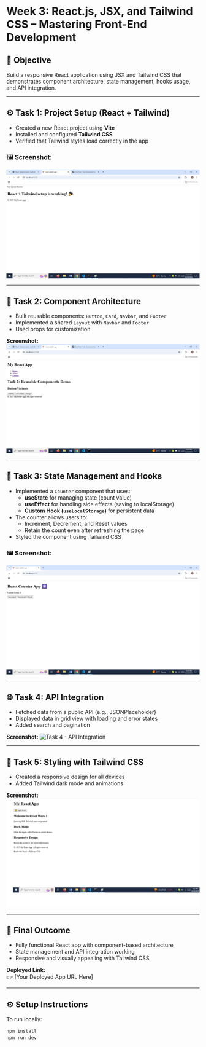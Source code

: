 # Week 3: React.js, JSX, and Tailwind CSS – Mastering Front-End Development

## 🚀 Objective
Build a responsive React application using JSX and Tailwind CSS that demonstrates component architecture, state management, hooks usage, and API integration.

---
## ⚙️ Task 1: Project Setup (React + Tailwind)
- Created a new React project using **Vite**
- Installed and configured **Tailwind CSS**
- Verified that Tailwind styles load correctly in the app

### 🖼️ Screenshot:
![Task 1 React + Tailwind Setup](./task1-react-tailwind-setup.png)


---

## 🧱 Task 2: Component Architecture
- Built reusable components: `Button`, `Card`, `Navbar`, and `Footer`
- Implemented a shared `Layout` with `Navbar` and `Footer`
- Used props for customization

**Screenshot:**
![Task 2 Screenshot](./task2-screenshot.png)


---

## 🧠 Task 3: State Management and Hooks

- Implemented a `Counter` component that uses:
  - **useState** for managing state (count value)
  - **useEffect** for handling side effects (saving to localStorage)
  - **Custom Hook (`useLocalStorage`)** for persistent data
- The counter allows users to:
  - Increment, Decrement, and Reset values
  - Retain the count even after refreshing the page
- Styled the component using Tailwind CSS

### 🖼️ Screenshot:
![Task 3 - Counter Component](./task3-counter-screenshot.png)


---

## 🌐 Task 4: API Integration
- Fetched data from a public API (e.g., JSONPlaceholder)
- Displayed data in grid view with loading and error states
- Added search and pagination

**Screenshot:**
![Task 4 - API Integration](./task4-api-screenshot.png)

---

## 🎨 Task 5: Styling with Tailwind CSS
- Created a responsive design for all devices
- Added Tailwind dark mode and animations

**Screenshot:**
![Task 5 - Dark Mode and Responsive UI](./src/task5-darkmode-screenshot.png)

---

## 🧪 Final Outcome
- Fully functional React app with component-based architecture  
- State management and API integration working  
- Responsive and visually appealing with Tailwind CSS  

**Deployed Link:**  
👉 [Your Deployed App URL Here]  

---

## ⚙️ Setup Instructions
To run locally:

```bash
npm install
npm run dev







